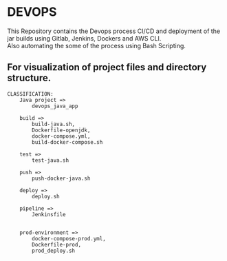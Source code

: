 # DEVOPS

<P> This Repository contains the Devops process CI/CD and deployment of the jar builds using Gitlab, Jenkins, Dockers and AWS CLI.<br>
Also automating the some of the process using Bash Scripting.</p>

## For visualization of project files and directory structure.

```
CLASSIFICATION:
    Java project =>
        devops_java_app

    build =>
        build-java.sh, 
        Dockerfile-openjdk, 
        docker-compose.yml, 
        build-docker-compose.sh

    test =>
        test-java.sh

    push => 
        push-docker-java.sh

    deploy => 
        deploy.sh

    pipeline => 
        Jenkinsfile


    prod-environment =>
        docker-compose-prod.yml,
        Dockerfile-prod,
        prod_deploy.sh

```

    







